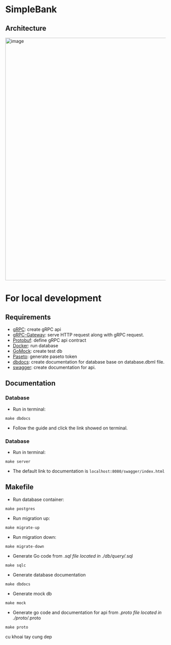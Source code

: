﻿# SimpleBank

## Architecture
<img width="760" alt="image" src="https://github.com/cukhoaimon/SimpleBank/assets/60815035/d29a0982-cc5b-429b-a477-2518fd2095b2">

 
# For local development
## Requirements
- [gRPC](https://grpc.io): create gRPC api
- [gRPC-Gateway](https://grpc-ecosystem.github.io/grpc-gateway/): serve HTTP request along with gRPC request.
- [Protobuf](https://protobuf.dev): define gRPC api contract
- [Docker](https://www.docker.com): run database
- [GoMock](https://github.com/golang/mock): create test db
- [Paseto](https://github.com/o1egl/paseto): generate paseto token
- [dbdocs](https://dbdocs.io): create documentation for database base on database.dbml file.
- [swagger](https://swagger.io): create documentation for api. 

## Documentation
### Database
- Run in terminal:
```
make dbdocs
```
- Follow the guide and click the link showed on terminal.

### Database
- Run in terminal:
```
make server
```
- The default link to documentation is `localhost:8080/swagger/index.html`

## Makefile
- Run database container:
```
make postgres
```
- Run migration up:
```
make migrate-up
```
- Run migration down:
```
make migrate-down
```
- Generate Go code from *.sql file located in ./db/query/*.sql
```
make sqlc
```
- Generate database documentation
```
make dbdocs
```
- Generate mock db
```
make mock
```
- Generate go code and documentation for api from *.proto file located in ./proto/*.proto
```
make proto
```
cu khoai tay
cung dep